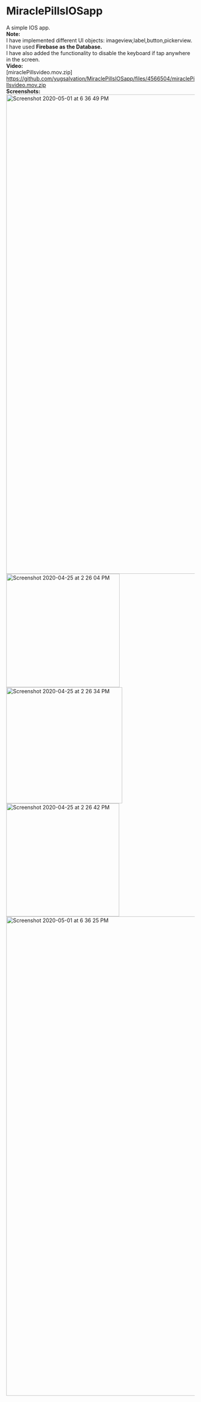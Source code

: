 # MiraclePillsIOSapp
A simple IOS app.<br/>
<b>Note:</b> <br/>
I have implemented different UI objects: imageview,label,button,pickerview.<br/>
I have used <b>Firebase as the Database.</b><br/>
I have also added the functionality to disable the keyboard if tap anywhere in the screen.<br/>
<b>Video:</b><br/>
[miraclePillsvideo.mov.zip] <br/>
https://github.com/yugsalvation/MiraclePillsIOSapp/files/4566504/miraclePillsvideo.mov.zip <br/>
<b>Screenshots:</b> <br/>
<img width="1280" alt="Screenshot 2020-05-01 at 6 36 49 PM" src="https://user-images.githubusercontent.com/33853459/80846611-d02d9100-8bda-11ea-9c70-46b697ae96e0.png">
<img width="303" alt="Screenshot 2020-04-25 at 2 26 04 PM" src="https://user-images.githubusercontent.com/33853459/80287778-3f017a80-8701-11ea-9462-407684a129c2.png">
<img width="310" alt="Screenshot 2020-04-25 at 2 26 34 PM" src="https://user-images.githubusercontent.com/33853459/80287780-3f9a1100-8701-11ea-9d26-f56e6c590f0a.png">
<img width="302" alt="Screenshot 2020-04-25 at 2 26 42 PM" src="https://user-images.githubusercontent.com/33853459/80287779-3f017a80-8701-11ea-92fe-e5ba7063fe38.png">
<img width="1280" alt="Screenshot 2020-05-01 at 6 36 25 PM" src="https://user-images.githubusercontent.com/33853459/80846615-d3c11800-8bda-11ea-8432-9f973e3df1eb.png">
